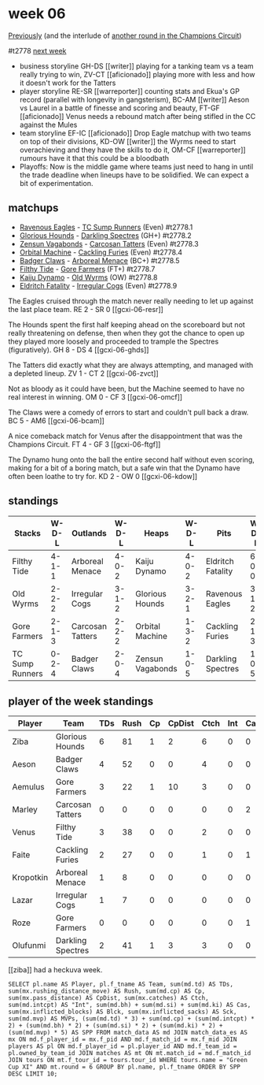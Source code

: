 # week 06

[Previously](seasons/gcxi/week05.md) (and the interlude of [another round in the Champions Circuit](week05cc))

#t2778
[next week](week07)

* business storyline GH-DS [[writer]] playing for a tanking team vs a team really trying to win, ZV-CT [[aficionado]] playing more with less and how it doesn't work for the Tatters  
* player storyline RE-SR [[warreporter]] counting stats and Ekua's GP record (parallel with longevity in gangsterism), BC-AM [[writer]] Aeson vs Laurel in a battle of finesse and scoring and beauty, FT-GF [[aficionado]] Venus needs a rebound match after being stifled in the CC against the Mules
* team storyline EF-IC [[aficionado]] Drop Eagle matchup with two teams on top of their divisions, KD-OW [[writer]] the Wyrms need to start overachieving and they have the skills to do it, OM-CF [[warreporter]] rumours have it that this could be a bloodbath
* Playoffs: Now is the middle game where teams just need to hang in until the trade deadline when lineups have to be solidified. We can expect a bit of experimentation.


## matchups

* [Ravenous Eagles](../../teams/ravenouseagles) - [TC Sump Runners](../../teams/sumprunners) (Even) #t2778.1
* [Glorious Hounds](../../teams/glorioushounds) - [Darkling Spectres](../../teams/darklingspectres) (GH+) #t2778.2
* [Zensun Vagabonds](../../teams/zensunvagabonds) - [Carcosan Tatters](../../teams/carcosantatters) (Even) #t2778.3
* [Orbital Machine](../../teams/orbitalmachine) - [Cackling Furies](../../teams/cacklingfuries) (Even) #t2778.4
* [Badger Claws](../../teams/badgerclaws)  - [Arboreal Menace](../../teams/arborealmenace) (BC+) #t2778.5
* [Filthy Tide](../../teams/filthytide) - [Gore Farmers](../../teams/gorefarmers) (FT+) #t2778.7
* [Kaiju Dynamo](../../teams/kaijudynamo) - [Old Wyrms](../../teams/oldwyrms) (OW) #t2778.8
* [Eldritch Fatality](../../teams/eldritchfatality) - [Irregular Cogs](../../teams/irregularcogs) (Even) #t2778.9

The Eagles cruised through the match never really needing to let up against the last place team. RE 2 - SR 0 [[gcxi-06-resr]]

The Hounds spent the first half keeping ahead on the scoreboard but not really threatening on defense, then when they got the chance to open up they played more loosely and proceeded to trample the Spectres (figuratively). GH 8 - DS 4 [[gcxi-06-ghds]]

The Tatters did exactly what they are always attempting, and managed with a depleted lineup. ZV 1 - CT 2 [[gcxi-06-zvct]]

Not as bloody as it could have been, but the Machine seemed to have no real interest in winning. OM 0 - CF 3 [[gcxi-06-omcf]]

The Claws were a comedy of errors to start and couldn't pull back a draw. BC 5 - AM6 [[gcxi-06-bcam]]

A nice comeback match for Venus after the disappointment that was the Champions Circuit.  FT 4 - GF 3 [[gcxi-06-ftgf]]

The Dynamo hung onto the ball the entire second half without even scoring, making for a bit of a boring match, but a safe win that the Dynamo have often been loathe to try for. KD 2 - OW 0 [[gcxi-06-kdow]]

## standings

| Stacks | W-D-L | Outlands | W-D-L | Heaps | W-D-L | Pits | W-D-L |
|-------|-----|--|--|------|------|--|--|
| Filthy Tide | 4-1-1 | Arboreal Menace | 4-0-2 | Kaiju Dynamo | 4-0-2 | Eldritch Fatality | 6-0-0 |
| Old Wyrms | 2-2-2 | Irregular Cogs | 3-1-2 | Glorious Hounds | 3-2-1 | Ravenous Eagles | 3-1-2 |
| Gore Farmers | 2-1-3 | Carcosan Tatters | 2-2-2 | Orbital Machine | 1-3-2 | Cackling Furies | 2-1-3 |
| TC Sump Runners | 0-2-4 | Badger Claws | 2-0-4 | Zensun Vagabonds | 1-0-5 | Darkling Spectres | 1-0-5 |


## player of the week standings

| Player    | Team              | TDs  | Rush | Cp   | CpDist | Ctch | Int  | Cas  | Blck | Sck  | MVP  | SPP  |
|-----------|-------------------|------|------|------|--------|------|------|------|------|------|------|------|
| Ziba      | Glorious Hounds   |    6 |   81 |    1 |      2 |    6 |    0 |    0 |    1 |    0 |    0 |   19 |
| Aeson     | Badger Claws      |    4 |   52 |    0 |      0 |    4 |    0 |    0 |    1 |    0 |    0 |   12 |
| Aemulus   | Gore Farmers      |    3 |   22 |    1 |     10 |    3 |    0 |    0 |    3 |    0 |    0 |   10 |
| Marley    | Carcosan Tatters  |    0 |    0 |    0 |      0 |    0 |    0 |    2 |    6 |    0 |    1 |    9 |
| Venus     | Filthy Tide       |    3 |   38 |    0 |      0 |    2 |    0 |    0 |    0 |    0 |    0 |    9 |
| Faite     | Cackling Furies   |    2 |   27 |    0 |      0 |    1 |    0 |    1 |    4 |    0 |    0 |    8 |
| Kropotkin | Arboreal Menace   |    1 |    8 |    0 |      0 |    0 |    0 |    0 |    5 |    1 |    1 |    8 |
| Lazar     | Irregular Cogs    |    1 |    7 |    0 |      0 |    0 |    0 |    0 |    1 |    0 |    1 |    8 |
| Roze      | Gore Farmers      |    0 |    0 |    0 |      0 |    0 |    0 |    1 |    2 |    0 |    1 |    7 |
| Olufunmi  | Darkling Spectres |    2 |   41 |    1 |      3 |    3 |    0 |    0 |    2 |    0 |    0 |    7 |

[[ziba]] had a heckuva week.


```
SELECT pl.name AS Player, pl.f_tname AS Team, sum(md.td) AS TDs, sum(mx.rushing_distance_move) AS Rush, sum(md.cp) AS Cp,	sum(mx.pass_distance) AS CpDist, sum(mx.catches) AS Ctch, sum(md.intcpt) AS "Int", sum(md.bh) + sum(md.si) + sum(md.ki) AS Cas, sum(mx.inflicted_blocks) AS Blck, sum(mx.inflicted_sacks) AS Sck, sum(md.mvp) AS MVPs, (sum(md.td) * 3) + sum(md.cp) + (sum(md.intcpt) * 2) + (sum(md.bh) * 2) + (sum(md.si) * 2) + (sum(md.ki) * 2) + (sum(md.mvp) * 5) AS SPP FROM match_data AS md JOIN match_data_es AS mx ON md.f_player_id = mx.f_pid AND md.f_match_id = mx.f_mid JOIN players AS pl ON md.f_player_id = pl.player_id AND md.f_team_id = pl.owned_by_team_id JOIN matches AS mt ON mt.match_id = md.f_match_id JOIN tours ON mt.f_tour_id = tours.tour_id WHERE tours.name = "Green Cup XI" AND mt.round = 6 GROUP BY pl.name, pl.f_tname ORDER BY SPP DESC LIMIT 10;
```
